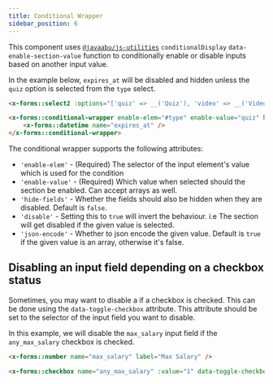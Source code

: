 ```yaml
---
title: Conditional Wrapper
sidebar_position: 6
---
```


This component uses [`@javaabu/js-utilities`](https://github.com/Javaabu/js-utilities) `conditionalDisplay` `data-enable-section-value` function to conditionally enable or disable inputs based on another input value.

In the example below, `expires_at` will be disabled and hidden unless the `quiz` option is selected from the `type` select.


```html
<x-forms::select2 :options="['quiz' => __('Quiz'), 'video' => __('Video')]" name="type" />

<x-forms::conditional-wrapper enable-elem="#type" enable-value="quiz" hide-fields="true">
    <x-forms::datetime name="expires_at" />
</x-forms::conditional-wrapper>
```

The conditional wrapper supports the following attributes:
- `'enable-elem'` - (Required) The selector of the input element's value which is used for the condition
- `'enable-value'` - (Required) Which value when selected should the section be enabled. Can accept arrays as well.
- `'hide-fields'` - Whether the fields should also be hidden when they are disabled. Default is `false`.
- `'disable'` - Setting this to `true` will invert the behaviour. i.e The section will get disabled if the given value is selected.
- `'json-encode'` - Whether to json encode the given value. Default is `true` if the given value is an array, otherwise it's false.


## Disabling an input field depending on a checkbox status
Sometimes, you may want to disable a if a checkbox is checked. This can be done using the `data-toggle-checkbox` attribute. 
This attribute should be set to the selector of the input field you want to disable.

In this example, we will disable the `max_salary` input field if the `any_max_salary` checkbox is checked. 

```html
<x-forms::number name="max_salary" label="Max Salary" />

<x-forms::checkbox name="any_max_salary" :value="1" data-toggle-checkbox="#max-salary" />

